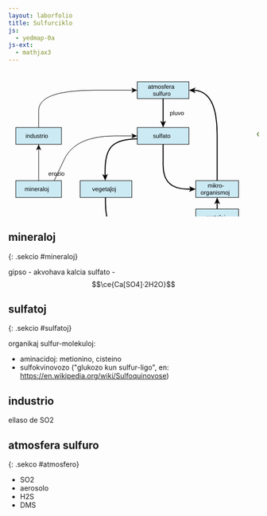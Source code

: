 ```yaml
---
layout: laborfolio
title: Sulfurciklo
js:
  - yedmap-0a
js-ext:
  - mathjax3
---
```



<!--
https://en.wikipedia.org/wiki/Sulfur_cycle
https://de.wikipedia.org/wiki/Schwefelkreislauf
https://www.chemistryworld.com/features/the-secrets-of-the-sulfur-cycle/4015331.article
https://www.spektrum.de/lexikon/biologie-kompakt/schwefelkreislauf/10538
https://www.spektrum.de/lexikon/biologie/schwefelkreislauf/60195
https://www.spektrum.de/lexikon/geographie/schwefelkreislauf/7098
https://www.spektrum.de/lexikon/geowissenschaften/schwefelkreislauf/14560
-->


<script>

// ni ekstraktis el la origina fosforciklo-detala.graphml 
// per relo-biokemio/pro/trf/graphml2model.pl
const eĝoj = {
  "e0": ["n0", "n1" ],
  "e1": ["n1", "n2" ],
  "e2": ["n2", "n3" ],
  "e3": ["n3", "n4" ],
  "e4": ["n11", "n1" ],
  "e5": ["n5", "n0" ],
  "e6": ["n1", "n5" ],
  "e7": ["n12", "n0" ],
  "e8": ["n11", "n12" ],
  "e9": ["n4", "n5" ]
}

const rondvojo = [
  '#mineraloj',
  '#sulfato',
  '#mikroorganismoj',
  '#atmosfero',
  '#sulfato',
  '#mineraloj',
  '#industrio',
  '#atmosfero'
]

function je_stacio(celo,node) {
  if (celo[0] == '#') {
    // fermu ĉiujn malfermitajn sekciojn sed malfermu la celitan...
    malfermu_sekcion(celo.substring(1),true);
  }
}

function al_sekcio(celo) {
  location.href = celo;
  // normale jam devas esti malfermita, sed eble tamen (re)fermita
  malfermu_sekcion(celo.substring(1));
}

function movo_lau(egho,pado) {  
  let x = 30; //3s
  function dormu(ms) {
     return new Promise(resolve => setTimeout(resolve, ms));
  }  
  function movu() {
    if (x>0) {
      x--;
      pado.setAttribute("stroke-dashoffset",x);
      dormu(100).then(movu);
    } else {
        pado.classList.remove('mova');
    }
  };

  pado.classList.add('mova');
  movu();
}

function malfermu_sekcion(s_id,fermu_aliajn) {
  const sekcio = document.getElementById(s_id);
  for (d of document.querySelectorAll(".sekcio")) {
    //  malfermu la celitan...
    if (d.id == s_id) {
        d.setAttribute("open","open");
    } else if (fermu_aliajn) {
      // fermu aliajn sekciojn 
        d.removeAttribute("open");
    }
  }
}

let yedmap;

window.onload = () => {
  const yedSvg = document.querySelector("#y\\.node\\.0").closest("svg");
  yedmap = new YedMap(yedSvg,eĝoj,je_stacio,al_sekcio,movo_lau);
  yedmap.preparu("#mineraloj",rondvojo);

  // kiam ni klakas ligon en unu el la sekcio, la celata sekcio devos malfermiĝi
  for (const s of document.querySelectorAll(".sekcio a")) {
    s.addEventListener("click", (event) => {
      const a = event.currentTarget;
      const href = a.getAttribute("href");
      if (href[0] == '#')
        malfermu_sekcion(href.substring(1));
    })
  }
}
</script>

<style>
  .nuna {
    font-weight: bold;
    stroke-width: 2;
    stroke: #C44;
    stroke-dasharray: 3,2;
  }
  .nuna rect {

    fill: cornflowerblue;
  }
  .vm_nuna {
    stroke-width: 2;
    stroke: #C44;
    font-weight: bold;
  }
  .mova {
    stroke-dasharray: 3,3;
  }
</style>

<svg xmlns="http://www.w3.org/2000/svg" xmlns:xlink="http://www.w3.org/1999/xlink" fill-opacity="1" color-rendering="auto" color-interpolation="auto" text-rendering="auto" stroke="black" stroke-linecap="square" width="642" stroke-miterlimit="10" shape-rendering="auto" stroke-opacity="1" fill="black" stroke-dasharray="none" font-weight="normal" stroke-width="1" height="373" font-family="'Dialog'" font-style="normal" stroke-linejoin="miter" font-size="12px" stroke-dashoffset="0" image-rendering="auto">
  <!--Generated by ySVG 2.5-->
  <defs id="genericDefs"/>
  <g>
    <defs id="defs1">
      <clipPath clipPathUnits="userSpaceOnUse" id="clipPath1">
        <path d="M0 0 L642 0 L642 373 L0 373 L0 0 Z"/>
      </clipPath>
    </defs>
    <g id="y.node.0">
      <a target="_blank" xlink:type="simple" xlink:href="#atmosfero" xlink:show="new">
        <g fill="rgb(204,234,244)" text-rendering="geometricPrecision" shape-rendering="geometricPrecision" transform="matrix(1,0,0,1,133,22)" stroke="rgb(204,234,244)">
          <rect x="126.6" width="104" height="33.84" y="-0" stroke="none"/>
        </g>
        <g text-rendering="geometricPrecision" stroke-miterlimit="1.45" shape-rendering="geometricPrecision" transform="matrix(1,0,0,1,133,22)" stroke-linecap="butt">
          <rect fill="none" x="126.6" width="104" height="33.84" y="-0"/>
        </g>
        <g>
          <g text-rendering="geometricPrecision" stroke-miterlimit="1.45" shape-rendering="geometricPrecision" font-family="sans-serif" transform="matrix(1,0,0,1,133,22)" stroke-linecap="butt">
            <text x="147.9818" xml:space="preserve" y="14.0899" stroke="none">atmosfera</text>
            <text x="157.9516" xml:space="preserve" y="28.0587" stroke="none">sulfuro</text>
          </g>
        </g>
      </a>
    </g>
    <g id="y.node.1">
      <a target="_blank" xlink:type="simple" xlink:href="#sulfato" xlink:show="new">
        <g fill="rgb(204,234,244)" text-rendering="geometricPrecision" shape-rendering="geometricPrecision" transform="matrix(1,0,0,1,133,22)" stroke="rgb(204,234,244)">
          <rect x="126.6" width="104" height="33.84" y="92" stroke="none"/>
        </g>
        <g text-rendering="geometricPrecision" stroke-miterlimit="1.45" shape-rendering="geometricPrecision" transform="matrix(1,0,0,1,133,22)" stroke-linecap="butt">
          <rect fill="none" x="126.6" width="104" height="33.84" y="92"/>
        </g>
        <g>
          <g text-rendering="geometricPrecision" stroke-miterlimit="1.45" shape-rendering="geometricPrecision" font-family="sans-serif" transform="matrix(1,0,0,1,133,22)" stroke-linecap="butt">
            <text x="158.1918" xml:space="preserve" y="113.0743" stroke="none">sulfato</text>
          </g>
        </g>
      </a>
    </g>
    <g id="y.node.2">
      <a target="_blank" xlink:type="simple" xlink:href="#plantoj" xlink:show="new">
        <g fill="rgb(204,234,244)" text-rendering="geometricPrecision" shape-rendering="geometricPrecision" transform="matrix(1,0,0,1,133,22)" stroke="rgb(204,234,244)">
          <rect x="11.64" width="104" height="33.84" y="198.96" stroke="none"/>
        </g>
        <g text-rendering="geometricPrecision" stroke-miterlimit="1.45" shape-rendering="geometricPrecision" transform="matrix(1,0,0,1,133,22)" stroke-linecap="butt">
          <rect fill="none" x="11.64" width="104" height="33.84" y="198.96"/>
        </g>
        <g>
          <g text-rendering="geometricPrecision" stroke-miterlimit="1.45" shape-rendering="geometricPrecision" font-family="sans-serif" transform="matrix(1,0,0,1,133,22)" stroke-linecap="butt">
            <text x="35.8636" xml:space="preserve" y="220.0343" stroke="none">vegetaĵoj</text>
          </g>
        </g>
      </a>
    </g>
    <g id="y.node.3">
      <a target="_blank" xlink:type="simple" xlink:href="#bestoj" xlink:show="new">
        <g fill="rgb(204,234,244)" text-rendering="geometricPrecision" shape-rendering="geometricPrecision" transform="matrix(1,0,0,1,133,22)" stroke="rgb(204,234,244)">
          <rect x="126.6" width="104" height="30" y="305.92" stroke="none"/>
        </g>
        <g text-rendering="geometricPrecision" stroke-miterlimit="1.45" shape-rendering="geometricPrecision" transform="matrix(1,0,0,1,133,22)" stroke-linecap="butt">
          <rect fill="none" x="126.6" width="104" height="30" y="305.92"/>
        </g>
        <g>
          <g text-rendering="geometricPrecision" stroke-miterlimit="1.45" shape-rendering="geometricPrecision" font-family="sans-serif" transform="matrix(1,0,0,1,133,22)" stroke-linecap="butt">
            <text x="160.2836" xml:space="preserve" y="325.0743" stroke="none">bestoj</text>
          </g>
        </g>
      </a>
    </g>
    <g id="y.node.4">
      <a target="_blank" xlink:type="simple" xlink:href="#restoj" xlink:show="new">
        <g fill="rgb(204,234,244)" text-rendering="geometricPrecision" shape-rendering="geometricPrecision" transform="matrix(1,0,0,1,133,22)" stroke="rgb(204,234,244)">
          <rect x="244.36" width="86.2" height="33.84" y="255.96" stroke="none"/>
        </g>
        <g text-rendering="geometricPrecision" stroke-miterlimit="1.45" shape-rendering="geometricPrecision" transform="matrix(1,0,0,1,133,22)" stroke-linecap="butt">
          <rect fill="none" x="244.36" width="86.2" height="33.84" y="255.96"/>
        </g>
        <g>
          <g text-rendering="geometricPrecision" stroke-miterlimit="1.45" shape-rendering="geometricPrecision" font-family="sans-serif" transform="matrix(1,0,0,1,133,22)" stroke-linecap="butt">
            <text x="265.1416" xml:space="preserve" y="277.0343" stroke="none">restaĵoj</text>
          </g>
        </g>
      </a>
    </g>
    <g id="y.node.5">
      <a target="_blank" xlink:type="simple" xlink:href="#mikroorganismoj" xlink:show="new">
        <g fill="rgb(204,234,244)" text-rendering="geometricPrecision" shape-rendering="geometricPrecision" transform="matrix(1,0,0,1,133,22)" stroke="rgb(204,234,244)">
          <rect x="244.36" width="86.2" height="33.84" y="198.96" stroke="none"/>
        </g>
        <g text-rendering="geometricPrecision" stroke-miterlimit="1.45" shape-rendering="geometricPrecision" transform="matrix(1,0,0,1,133,22)" stroke-linecap="butt">
          <rect fill="none" x="244.36" width="86.2" height="33.84" y="198.96"/>
        </g>
        <g>
          <g text-rendering="geometricPrecision" stroke-miterlimit="1.45" shape-rendering="geometricPrecision" font-family="sans-serif" transform="matrix(1,0,0,1,133,22)" stroke-linecap="butt">
            <text x="268.1709" xml:space="preserve" y="213.0499" stroke="none">mikro-</text>
            <text x="254.0586" xml:space="preserve" y="227.0187" stroke="none">organismoj</text>
          </g>
        </g>
      </a>
    </g>
    <g id="y.node.6">
      <g fill="rgb(153,51,0)" text-rendering="geometricPrecision" shape-rendering="geometricPrecision" transform="matrix(1,0,0,1,133,22)" stroke="rgb(153,51,0)">
        <path d="M427.2 335.92 L429.7 -6.5 L434.7 -6.5 L437.2 335.92 Z" stroke="none" fill-rule="evenodd"/>
      </g>
      <g text-rendering="geometricPrecision" stroke-miterlimit="1.45" shape-rendering="geometricPrecision" transform="matrix(1,0,0,1,133,22)" stroke-linecap="butt">
        <path fill="none" d="M427.2 335.92 L429.7 -6.5 L434.7 -6.5 L437.2 335.92 Z" fill-rule="evenodd"/>
      </g>
      <g/>
    </g>
    <g id="y.node.7">
      <a target="_blank" xlink:type="simple" xlink:href="#nun" xlink:show="new">
        <g fill="rgb(153,204,0)" text-rendering="geometricPrecision" shape-rendering="geometricPrecision" transform="matrix(1,0,0,1,133,22)" stroke="rgb(153,204,0)">
          <rect x="383.2" y="-0" width="104" rx="4" ry="4" height="43.5" stroke="none"/>
        </g>
        <g text-rendering="geometricPrecision" stroke-miterlimit="1.45" shape-rendering="geometricPrecision" transform="matrix(1,0,0,1,133,22)" stroke-linecap="butt">
          <rect x="383.2" y="-0" fill="none" width="104" rx="4" ry="4" height="43.5"/>
        </g>
        <g>
          <g text-rendering="geometricPrecision" stroke-miterlimit="1.45" shape-rendering="geometricPrecision" font-family="sans-serif" transform="matrix(1,0,0,1,133,22)" stroke-linecap="butt">
            <text x="407.0457" xml:space="preserve" y="25.9043" stroke="none">mineraloj</text>
          </g>
        </g>
      </a>
    </g>
    <g id="y.node.8">
      <a target="_blank" xlink:type="simple" xlink:href="#dekstren" xlink:show="new">
        <g fill="rgb(204,255,153)" text-rendering="geometricPrecision" shape-rendering="geometricPrecision" transform="matrix(1,0,0,1,133,22)" stroke="rgb(204,255,153)">
          <path d="M383.2 49.13 L482.2 49.13 L493.2 66.05 L482.2 82.97 L383.2 82.97 L394.2 66.05 Z" stroke="none" fill-rule="evenodd"/>
        </g>
        <g text-rendering="geometricPrecision" stroke-miterlimit="1.45" shape-rendering="geometricPrecision" transform="matrix(1,0,0,1,133,22)" stroke-linecap="butt">
          <path fill="none" d="M383.2 49.13 L482.2 49.13 L493.2 66.05 L482.2 82.97 L383.2 82.97 L394.2 66.05 Z" fill-rule="evenodd"/>
        </g>
        <g>
          <g text-rendering="geometricPrecision" stroke-miterlimit="1.45" shape-rendering="geometricPrecision" font-family="sans-serif" transform="matrix(1,0,0,1,133,22)" stroke-linecap="butt">
            <text x="417.7918" xml:space="preserve" y="70.2043" stroke="none">sulfato</text>
          </g>
        </g>
      </a>
    </g>
    <g id="y.node.9">
      <a target="_blank" xlink:type="simple" xlink:href="#maldekstren" xlink:show="new">
        <g fill="rgb(204,255,153)" text-rendering="geometricPrecision" shape-rendering="geometricPrecision" transform="matrix(1,0,0,1,133,22)" stroke="rgb(204,255,153)">
          <path d="M379.2 88.6 L478.2 88.6 L467.2 105.52 L478.2 122.44 L379.2 122.44 L368.2 105.52 Z" stroke="none" fill-rule="evenodd"/>
        </g>
        <g text-rendering="geometricPrecision" stroke-miterlimit="1.45" shape-rendering="geometricPrecision" transform="matrix(1,0,0,1,133,22)" stroke-linecap="butt">
          <path fill="none" d="M379.2 88.6 L478.2 88.6 L467.2 105.52 L478.2 122.44 L379.2 122.44 L368.2 105.52 Z" fill-rule="evenodd"/>
        </g>
        <g>
          <g text-rendering="geometricPrecision" stroke-miterlimit="1.45" shape-rendering="geometricPrecision" font-family="sans-serif" transform="matrix(1,0,0,1,133,22)" stroke-linecap="butt">
            <text x="396.8358" xml:space="preserve" y="109.6743" stroke="none">industrio</text>
          </g>
        </g>
      </a>
    </g>
    <g id="y.node.10">
      <a target="_blank" xlink:type="simple" xlink:href="#rondvojo" xlink:show="new">
        <g fill="rgb(153,204,0)" text-rendering="geometricPrecision" shape-rendering="geometricPrecision" transform="matrix(1,0,0,1,133,22)" stroke="rgb(153,204,0)">
          <path d="M373.2 147.7167 L385.2 130.7966 L481.2 130.7966 L493.2 147.7167 L481.2 164.6367 L385.2 164.6367 Z" stroke="none" fill-rule="evenodd"/>
        </g>
        <g text-rendering="geometricPrecision" stroke-miterlimit="1.45" shape-rendering="geometricPrecision" transform="matrix(1,0,0,1,133,22)" stroke-linecap="butt">
          <path fill="none" d="M373.2 147.7167 L385.2 130.7966 L481.2 130.7966 L493.2 147.7167 L481.2 164.6367 L385.2 164.6367 Z" fill-rule="evenodd"/>
        </g>
        <g/>
        <g>
          <g text-rendering="geometricPrecision" stroke-miterlimit="1.45" shape-rendering="geometricPrecision" font-family="sans-serif" transform="matrix(1,0,0,1,133,22)" stroke-linecap="butt">
            <text x="412.4783" xml:space="preserve" y="144.8866" stroke="none">fosfato</text>
            <text x="402.2098" xml:space="preserve" y="158.8553" stroke="none">(rondvojo)</text>
          </g>
        </g>
      </a>
    </g>
    <g id="y.node.11">
      <a target="_blank" xlink:type="simple" xlink:href="#mineraloj" xlink:show="new">
        <g fill="rgb(204,234,244)" text-rendering="geometricPrecision" shape-rendering="geometricPrecision" transform="matrix(1,0,0,1,133,22)" stroke="rgb(204,234,244)">
          <rect x="-118" width="92" height="33.84" y="198.96" stroke="none"/>
        </g>
        <g text-rendering="geometricPrecision" stroke-miterlimit="1.45" shape-rendering="geometricPrecision" transform="matrix(1,0,0,1,133,22)" stroke-linecap="butt">
          <rect fill="none" x="-118" width="92" height="33.84" y="198.96"/>
        </g>
        <g>
          <g text-rendering="geometricPrecision" stroke-miterlimit="1.45" shape-rendering="geometricPrecision" font-family="sans-serif" transform="matrix(1,0,0,1,133,22)" stroke-linecap="butt">
            <text x="-100.1543" xml:space="preserve" y="220.0343" stroke="none">mineraloj</text>
          </g>
        </g>
      </a>
    </g>
    <g id="y.node.12">
      <a target="_blank" xlink:type="simple" xlink:href="#industrio" xlink:show="new">
        <g fill="rgb(204,234,244)" text-rendering="geometricPrecision" shape-rendering="geometricPrecision" transform="matrix(1,0,0,1,133,22)" stroke="rgb(204,234,244)">
          <rect x="-118" width="92" height="33.84" y="92" stroke="none"/>
        </g>
        <g text-rendering="geometricPrecision" stroke-miterlimit="1.45" shape-rendering="geometricPrecision" transform="matrix(1,0,0,1,133,22)" stroke-linecap="butt">
          <rect fill="none" x="-118" width="92" height="33.84" y="92"/>
        </g>
        <g>
          <g text-rendering="geometricPrecision" stroke-miterlimit="1.45" shape-rendering="geometricPrecision" font-family="sans-serif" transform="matrix(1,0,0,1,133,22)" stroke-linecap="butt">
            <text x="-98.3643" xml:space="preserve" y="113.0743" stroke="none">industrio</text>
          </g>
        </g>
      </a>
    </g>
    <g id="y.edge.0">
      <g text-rendering="geometricPrecision" stroke-miterlimit="1.45" stroke-width="2" shape-rendering="geometricPrecision" transform="matrix(1,0,0,1,133,22)" stroke-linecap="butt">
        <path fill="none" d="M178.6 33.84 L178.6 83"/>
        <path d="M178.6 92 L184.225 78.5 L178.6 81.875 L172.975 78.5 Z" stroke="none"/>
      </g>
      <g>
        <g text-rendering="geometricPrecision" stroke-miterlimit="1.45" shape-rendering="geometricPrecision" font-family="sans-serif" transform="matrix(1,0,0,1,133,22)" stroke-linecap="butt">
          <text x="192.1" xml:space="preserve" y="67.0743" stroke="none">pluvo</text>
        </g>
      </g>
    </g>
    <g id="y.edge.1">
      <g text-rendering="geometricPrecision" stroke-miterlimit="1.45" stroke-width="2" shape-rendering="geometricPrecision" transform="matrix(1,0,0,1,133,22)" stroke-linecap="butt">
        <path fill="none" d="M126.6083 114.783 L125.0741 114.8148 L117.3048 115.2242 L109.8438 115.9375 L102.7525 117.0153 L96.0926 118.5185 L89.9258 120.5078 L84.3137 123.044 L79.3179 126.1878 L75 130 L71.4012 134.5211 L68.4803 139.7106 L66.1758 145.5078 L64.4259 151.8519 L63.1691 158.682 L62.3438 165.9375 L61.8882 173.5576 L61.7407 181.4815 L61.8398 189.6484 L61.8505 189.9629 L61.8553 190.0628"/>
        <path d="M62.1735 199.0572 L67.3177 185.3668 L61.8156 188.9385 L56.0748 185.7645 Z" stroke="none"/>
      </g>
    </g>
    <g id="y.edge.2">
      <g text-rendering="geometricPrecision" stroke-miterlimit="1.45" stroke-width="2" shape-rendering="geometricPrecision" transform="matrix(1,0,0,1,133,22)" stroke-linecap="butt">
        <path fill="none" d="M62.5462 232.7999 L62.5039 240.0586 L62.6667 248.1481 L63.1107 256.012 L63.9062 263.5938 L65.1237 270.8369 L66.8333 277.6852 L69.1055 284.082 L72.0104 289.9711 L75.6185 295.2959 L80 300 L85.2018 304.0459 L91.1771 307.4711 L97.8555 310.332 L105.1667 312.6852 L113.0404 314.5869 L117.6927 315.4249 L117.7918 315.4381"/>
        <path d="M126.6885 316.7979 L114.1934 309.1977 L116.6797 315.2681 L112.4936 320.3186 Z" stroke="none"/>
      </g>
    </g>
    <g id="y.edge.3">
      <g text-rendering="geometricPrecision" stroke-miterlimit="1.45" stroke-width="2" shape-rendering="geometricPrecision" transform="matrix(1,0,0,1,133,22)" stroke-linecap="butt">
        <path fill="none" d="M230.575 324.2829 L235.8438 324.5 L244.3127 324.618 L252.2407 324.4445 L259.5508 323.9375 L266.1655 323.0555 L272.0077 321.757 L277 320 L281.091 317.757 L284.3322 315.0555 L286.8008 311.9375 L288.5741 308.4445 L289.7293 304.618 L290.3438 300.5 L290.4022 298.8074 L290.3954 298.7077"/>
        <path d="M290.0556 289.7141 L284.9442 303.4168 L290.4378 299.8318 L296.1862 302.9921 Z" stroke="none"/>
      </g>
    </g>
    <g id="y.edge.6">
      <g text-rendering="geometricPrecision" stroke-miterlimit="1.45" stroke-width="2" shape-rendering="geometricPrecision" transform="matrix(1,0,0,1,133,22)" stroke-linecap="butt">
        <path fill="none" d="M178.6 125.8388 L178.6 167.748 L179.3654 179.0289 L181.6617 188.8058 L183.3839 193.1301 L185.4888 197.0784 L187.9764 200.6507 L190.8468 203.847 L194.0998 206.6672 L197.7355 209.1114 L206.1552 212.8717 L216.1057 215.1279 L227.587 215.88 L235.3386 215.88"/>
        <path d="M244.3386 215.88 L230.8386 210.255 L234.2136 215.88 L230.8386 221.505 Z" stroke="none"/>
      </g>
    </g>
    <g id="y.edge.9">
      <g text-rendering="geometricPrecision" stroke-miterlimit="1.45" stroke-width="2" shape-rendering="geometricPrecision" transform="matrix(1,0,0,1,133,22)" stroke-linecap="butt">
        <path fill="none" d="M287.46 255.96 L287.46 241.8"/>
        <path d="M287.46 232.8 L281.835 246.3 L287.46 242.925 L293.085 246.3 Z" stroke="none"/>
      </g>
    </g>
    <g id="y.edge.5">
      <g text-rendering="geometricPrecision" stroke-miterlimit="1.45" stroke-width="2" shape-rendering="geometricPrecision" transform="matrix(1,0,0,1,133,22)" stroke-linecap="butt">
        <path fill="none" d="M287.46 198.9689 L287.46 106.452 L286.6946 85.4679 L284.3983 67.2817 L282.6761 59.2379 L280.5712 51.8934 L278.0836 45.2485 L275.2133 39.303 L271.9602 34.057 L268.3244 29.5104 L264.306 25.6634 L259.9048 22.5157 L255.1209 20.0676 L249.9543 18.3189 L244.405 17.2697 L239.6086 16.9869 L239.5086 16.9869"/>
        <path d="M230.5088 16.9192 L243.9661 22.6456 L240.6335 16.9954 L244.0508 11.396 Z" stroke="none"/>
      </g>
    </g>
    <g id="y.edge.4">
      <g text-rendering="geometricPrecision" stroke-miterlimit="1.45" shape-rendering="geometricPrecision" transform="matrix(1,0,0,1,133,22)" stroke-linecap="butt">
        <path fill="none" d="M-40.7356 198.9324 L-20.5 156.3109 L-17.465 150.5722 L-13.9848 145.2037 L-10.0596 140.2054 L-5.6894 135.5774 L-0.874 131.3196 L4.3864 127.4321 L10.0919 123.9148 L16.2425 120.7677 L22.8382 117.9909 L29.8789 115.5843 L45.2956 111.8819 L62.4927 109.6605 L81.47 108.92 L118.5729 108.92"/>
        <path d="M126.5729 108.92 L114.5729 103.92 L117.5729 108.92 L114.5729 113.92 Z" stroke="none"/>
      </g>
      <g>
        <g text-rendering="geometricPrecision" stroke-miterlimit="1.45" shape-rendering="geometricPrecision" font-family="sans-serif" transform="matrix(1,0,0,1,133,22)" stroke-linecap="butt">
          <text x="-52.4257" xml:space="preserve" y="189.1299" stroke="none">erozio</text>
        </g>
      </g>
    </g>
    <g id="y.edge.8">
      <g text-rendering="geometricPrecision" stroke-miterlimit="1.45" shape-rendering="geometricPrecision" transform="matrix(1,0,0,1,133,22)" stroke-linecap="butt">
        <path fill="none" d="M-72 198.96 L-72 133.84"/>
        <path d="M-72 125.84 L-77 137.84 L-72 134.84 L-67 137.84 Z" stroke="none"/>
      </g>
    </g>
    <g id="y.edge.7">
      <g text-rendering="geometricPrecision" stroke-miterlimit="1.45" shape-rendering="geometricPrecision" transform="matrix(1,0,0,1,133,22)" stroke-linecap="butt">
        <path fill="none" d="M-72 91.971 L-72 58.32 L-71.5595 53.3067 L-70.238 48.6169 L-68.0354 44.2505 L-64.9519 40.2075 L-60.9873 36.488 L-56.1417 33.0919 L-50.4151 30.0192 L-43.8075 27.27 L-36.3189 24.8442 L-27.9492 22.7419 L-8.5669 19.5075 L14.3395 17.5669 L40.77 16.92 L118.6109 16.92"/>
        <path d="M126.6109 16.92 L114.6109 11.92 L117.6109 16.92 L114.6109 21.92 Z" stroke="none"/>
      </g>
    </g>
  </g>
</svg>

## mineraloj
{: .sekcio #mineraloj}

gipso - akvohava kalcia sulfato - $$\ce{Ca[SO4]·2H2O}$$

## sulfatoj
{: .sekcio #sulfatoj}

organikaj sulfur-molekuloj:

- aminacidoj: metionino, cisteino
- sulfokvinovozo ("glukozo kun sulfur-ligo", en: https://en.wikipedia.org/wiki/Sulfoquinovose)

## industrio

ellaso de SO2

## atmosfera sulfuro
{: .sekco #atmosfero}

- SO2
- aerosolo
- H2S
- DMS

